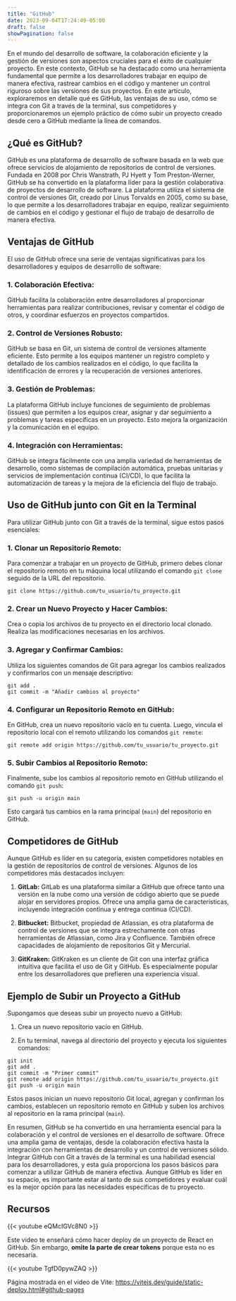 ```yaml
---
title: "GitHub"
date: 2023-09-04T17:24:49-05:00
draft: false
showPagination: false
---
```


En el mundo del desarrollo de software, la colaboración eficiente y la gestión de versiones son aspectos cruciales para el éxito de cualquier proyecto. En este contexto, GitHub se ha destacado como una herramienta fundamental que permite a los desarrolladores trabajar en equipo de manera efectiva, rastrear cambios en el código y mantener un control riguroso sobre las versiones de sus proyectos. En este artículo, exploraremos en detalle qué es GitHub, las ventajas de su uso, cómo se integra con Git a través de la terminal, sus competidores y proporcionaremos un ejemplo práctico de cómo subir un proyecto creado desde cero a GitHub mediante la línea de comandos.

## ¿Qué es GitHub?

GitHub es una plataforma de desarrollo de software basada en la web que ofrece servicios de alojamiento de repositorios de control de versiones. Fundada en 2008 por Chris Wanstrath, PJ Hyett y Tom Preston-Werner, GitHub se ha convertido en la plataforma líder para la gestión colaborativa de proyectos de desarrollo de software. La plataforma utiliza el sistema de control de versiones Git, creado por Linus Torvalds en 2005, como su base, lo que permite a los desarrolladores trabajar en equipo, realizar seguimiento de cambios en el código y gestionar el flujo de trabajo de desarrollo de manera efectiva.

## Ventajas de GitHub

El uso de GitHub ofrece una serie de ventajas significativas para los desarrolladores y equipos de desarrollo de software:

### 1. Colaboración Efectiva:

GitHub facilita la colaboración entre desarrolladores al proporcionar herramientas para realizar contribuciones, revisar y comentar el código de otros, y coordinar esfuerzos en proyectos compartidos.

### 2. Control de Versiones Robusto:

GitHub se basa en Git, un sistema de control de versiones altamente eficiente. Esto permite a los equipos mantener un registro completo y detallado de los cambios realizados en el código, lo que facilita la identificación de errores y la recuperación de versiones anteriores.

### 3. Gestión de Problemas:

La plataforma GitHub incluye funciones de seguimiento de problemas (issues) que permiten a los equipos crear, asignar y dar seguimiento a problemas y tareas específicas en un proyecto. Esto mejora la organización y la comunicación en el equipo.

### 4. Integración con Herramientas:

GitHub se integra fácilmente con una amplia variedad de herramientas de desarrollo, como sistemas de compilación automática, pruebas unitarias y servicios de implementación continua (CI/CD), lo que facilita la automatización de tareas y la mejora de la eficiencia del flujo de trabajo.

## Uso de GitHub junto con Git en la Terminal

Para utilizar GitHub junto con Git a través de la terminal, sigue estos pasos esenciales:

### 1. Clonar un Repositorio Remoto:

Para comenzar a trabajar en un proyecto de GitHub, primero debes clonar el repositorio remoto en tu máquina local utilizando el comando `git clone` seguido de la URL del repositorio.

```shell
git clone https://github.com/tu_usuario/tu_proyecto.git
```

### 2. Crear un Nuevo Proyecto y Hacer Cambios:

Crea o copia los archivos de tu proyecto en el directorio local clonado. Realiza las modificaciones necesarias en los archivos.

### 3. Agregar y Confirmar Cambios:

Utiliza los siguientes comandos de Git para agregar los cambios realizados y confirmarlos con un mensaje descriptivo:

```shell
git add .
git commit -m "Añadir cambios al proyecto"
```

### 4. Configurar un Repositorio Remoto en GitHub:

En GitHub, crea un nuevo repositorio vacío en tu cuenta. Luego, vincula el repositorio local con el remoto utilizando los comandos `git remote`:

```shell
git remote add origin https://github.com/tu_usuario/tu_proyecto.git
```

### 5. Subir Cambios al Repositorio Remoto:

Finalmente, sube los cambios al repositorio remoto en GitHub utilizando el comando `git push`:

```shell
git push -u origin main
```

Esto cargará tus cambios en la rama principal (`main`) del repositorio en GitHub.

## Competidores de GitHub

Aunque GitHub es líder en su categoría, existen competidores notables en la gestión de repositorios de control de versiones. Algunos de los competidores más destacados incluyen:

1. **GitLab:** GitLab es una plataforma similar a GitHub que ofrece tanto una versión en la nube como una versión de código abierto que se puede alojar en servidores propios. Ofrece una amplia gama de características, incluyendo integración continua y entrega continua (CI/CD).

2. **Bitbucket:** Bitbucket, propiedad de Atlassian, es otra plataforma de control de versiones que se integra estrechamente con otras herramientas de Atlassian, como Jira y Confluence. También ofrece capacidades de alojamiento de repositorios Git y Mercurial.

3. **GitKraken:** GitKraken es un cliente de Git con una interfaz gráfica intuitiva que facilita el uso de Git y GitHub. Es especialmente popular entre los desarrolladores que prefieren una experiencia visual.

## Ejemplo de Subir un Proyecto a GitHub

Supongamos que deseas subir un proyecto nuevo a GitHub:

1. Crea un nuevo repositorio vacío en GitHub.

2. En tu terminal, navega al directorio del proyecto y ejecuta los siguientes comandos:

```shell
git init
git add .
git commit -m "Primer commit"
git remote add origin https://github.com/tu_usuario/tu_proyecto.git
git push -u origin main
```

Estos pasos inician un nuevo repositorio Git local, agregan y confirman los cambios, establecen un repositorio remoto en GitHub y suben los archivos al repositorio en la rama principal (`main`).

En resumen, GitHub se ha convertido en una herramienta esencial para la colaboración y el control de versiones en el desarrollo de software. Ofrece una amplia gama de ventajas, desde la colaboración efectiva hasta la integración con herramientas de desarrollo y un control de versiones sólido. Integrar GitHub con Git a través de la terminal es una habilidad esencial para los desarrolladores, y esta guía proporciona los pasos básicos para comenzar a utilizar GitHub de manera efectiva. Aunque GitHub es líder en su espacio, es importante estar al tanto de sus competidores y evaluar cuál es la mejor opción para las necesidades específicas de tu proyecto.

## Recursos

{{< youtube eQMcIGVc8N0 >}}

Este video te enseñará cómo hacer deploy de un proyecto de React en GitHub. Sin embargo, **omite la parte de crear tokens** porque esta no es necesaria.

{{< youtube TgfD0pywZAQ >}}

Página mostrada en el video de Vite: https://vitejs.dev/guide/static-deploy.html#github-pages